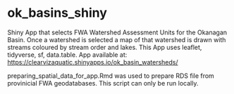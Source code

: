 # ok_basins_shiny
Shiny App that selects FWA Watershed Assessment Units for the Okanagan Basin.
Once a watershed is selected a map of that watershed is drawn with streams coloured by stream order and lakes.
This App uses leaflet, tidyverse, sf, data.table.
App available at: https://clearvizaquatic.shinyapps.io/ok_basin_watersheds/

preparing_spatial_data_for_app.Rmd was used to prepare RDS file from provinicial FWA geodatabases.
This script can only be run locally.

